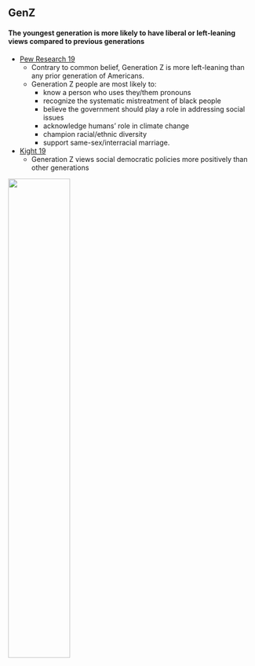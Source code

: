 ## GenZ

#### The youngest generation is more likely to have liberal or left-leaning views compared to previous generations



*   [Pew Research 19](https://www.pewsocialtrends.org/2019/01/17/generation-z-looks-a-lot-like-millennials-on-key-social-and-political-issues/)
    *   Contrary to common belief, Generation Z is more left-leaning than any prior generation of Americans.
    *   Generation Z people are most likely to:
        *   know a person who uses they/them pronouns
        *   recognize the systematic mistreatment of black people
        *   believe the government should play a role in addressing social issues
        *   acknowledge humans’ role in climate change
        *   champion racial/ethnic diversity
        *   support same-sex/interracial marriage.
*   [Kight 19](https://www.axios.com/exclusive-poll-young-americans-embracing-socialism-b051907a-87a8-4f61-9e6e-0db75f7edc4a.html)
    *   Generation Z views social democratic policies more positively than other generations
    
<img src="https://github.com/NB419/source-library/blob/master/images/genz.png?raw=true" height="50%" width="50%">

